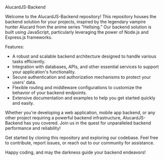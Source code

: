 AlucardJS-Backend

Welcome to the AlucardJS-Backend repository! This repository houses the backend solution for your projects, inspired by the legendary vampire hunter Alucard from the anime series "Hellsing." Our backend solution is built using JavaScript, particularly leveraging the power of Node.js and Express.js frameworks.

Features:
- A robust and scalable backend architecture designed to handle various tasks efficiently.
- Integration with databases, APIs, and other essential services to support your application's functionality.
- Secure authentication and authorization mechanisms to protect your users' data.
- Flexible routing and middleware configurations to customize the behavior of your backend endpoints.
- Extensive documentation and examples to help you get started quickly and easily.

Whether you're developing a web application, mobile app backend, or any other project requiring a powerful backend infrastructure, AlucardJS-Backend has you covered. Join us in the quest for unparalleled backend performance and reliability!

Get started by cloning this repository and exploring our codebase. Feel free to contribute, report issues, or reach out to our community for assistance.

Happy coding, and may the darkness guide your backend endeavors!

